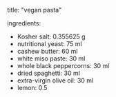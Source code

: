 title: "vegan pasta"

ingredients:
- Kosher salt: 0.355625 g
- nutritional yeast: 75 ml
- cashew butter: 60 ml
- white miso paste: 30 ml
- whole black peppercorns: 30 ml
- dried spaghetti: 30 ml
- extra-virgin olive oil: 30 ml
- lemon: 0.5
